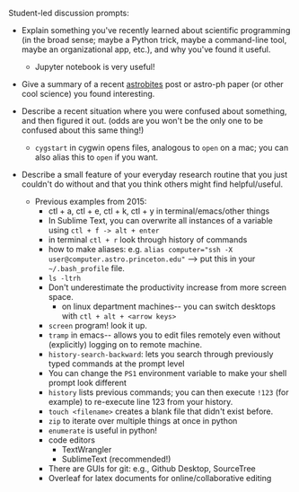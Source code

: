 Student-led discussion prompts:

* Explain something you've recently learned about scientific programming (in the broad sense; maybe a Python trick, maybe a command-line tool, maybe an organizational app, etc.), and why you've found it useful.
    * Jupyter notebook is very useful!
    
* Give a summary of a recent [astrobites](http://astrobites.org) post or astro-ph paper (or other cool science) you found interesting.

* Describe a recent situation where you were confused about something, and then figured it out. (odds are you won't be the only one to be confused about this same thing!)
	* `cygstart` in cygwin opens files, analogous to `open` on a mac; you can also alias this to `open` if you want.

* Describe a small feature of your everyday research routine that you just couldn't do without and that you think others might find helpful/useful.
  * Previous examples from 2015:
    * ctl + a, ctl + e, ctl + k, ctl + y in terminal/emacs/other things
    * In Sublime Text, you can overwrite all instances of a variable using `ctl + f -> alt + enter`
    * in terminal `ctl + r` look through history of commands
    * how to make aliases: e.g. `alias computer="ssh -X user@computer.astro.princeton.edu"` --> put this in your `~/.bash_profile` file.
    * `ls -ltrh` 
    * Don't underestimate the productivity increase from more screen space. 
      * on linux department machines-- you can switch desktops with `ctl + alt + <arrow keys>`
    * `screen` program!  look it up.
    * `tramp` in emacs-- allows you to edit files remotely even without (explicitly) logging on to remote machine.
    * `history-search-backward`: lets you search through previously typed commands at the prompt level
    * You can change the `PS1` environment variable to make your shell prompt look different
    * `history` lists previous commands; you can then execute `!123` (for example) to re-execute line 123 from your history.
    * `touch <filename>` creates a blank file that didn't exist before.
    * `zip` to iterate over multiple things at once in python
    * `enumerate` is useful in python!
    * code editors
    	* TextWrangler
    	* SublimeText (recommended!)
	* There are GUIs for git:  e.g., Github Desktop, SourceTree
	* Overleaf for latex documents for online/collaborative editing
  
  
  
  
